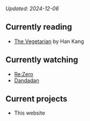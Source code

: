 _Updated: 2024-12-06_

## Currently reading

- [The Vegetarian](https://en.wikipedia.org/wiki/The_Vegetarian) by Han Kang

## Currently watching

- [Re:Zero](https://en.wikipedia.org/wiki/Re:Zero#Anime)
- [Dandadan](https://en.wikipedia.org/wiki/Dandadan#Anime)

## Current projects

- This website
